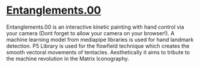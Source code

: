 # [Entanglements.00](https://keremaltaylar.github.io/Entanglements.00/) 
  
  Entanglements.00 is an interactive kinetic painting with hand control via your camera (Dont forget to allow your camera on your browser!). A machine learning model from mediapipe libraries is used for hand landmark detection. P5 Library is used for the flowfield technique which creates the smooth vectoral movements of tentacles. Aesthetically it aims to tribute to the machine revolution in the Matrix Iconography.
